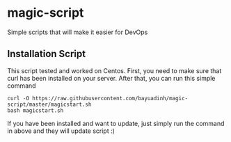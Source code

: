 # magic-script
Simple scripts that will make it easier for DevOps

## Installation Script
This script tested and worked on Centos. First, you need to make sure that curl has been installed on your server. After that, you can run this simple command

```
curl -O https://raw.githubusercontent.com/bayuadinh/magic-script/master/magicstart.sh
bash magicstart.sh
```

If you have been installed and want to update, just simply run the command in above and they will update script :)